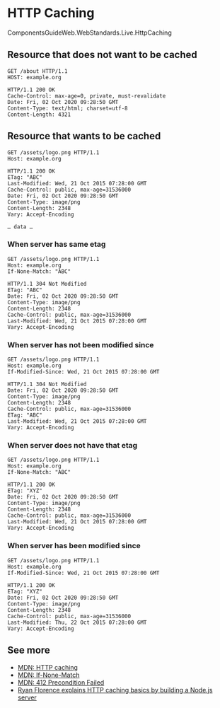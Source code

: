 # HTTP Caching

<live-render>
ComponentsGuideWeb.WebStandards.Live.HttpCaching
</live-render>

## Resource that does not want to be cached

```http
GET /about HTTP/1.1
HOST: example.org
```

```http
HTTP/1.1 200 OK
Cache-Control: max-age=0, private, must-revalidate
Date: Fri, 02 Oct 2020 09:28:50 GMT
Content-Type: text/html; charset=utf-8
Content-Length: 4321
```

## Resource that wants to be cached

```http
GET /assets/logo.png HTTP/1.1
Host: example.org
```

```http
HTTP/1.1 200 OK
ETag: "ABC"
Last-Modified: Wed, 21 Oct 2015 07:28:00 GMT
Cache-Control: public, max-age=31536000
Date: Fri, 02 Oct 2020 09:28:50 GMT
Content-Type: image/png
Content-Length: 2348
Vary: Accept-Encoding

… data …
```

### When server has same etag

```http
GET /assets/logo.png HTTP/1.1
Host: example.org
If-None-Match: "ABC"
```

```http
HTTP/1.1 304 Not Modified
ETag: "ABC"
Date: Fri, 02 Oct 2020 09:28:50 GMT
Content-Type: image/png
Content-Length: 2348
Cache-Control: public, max-age=31536000
Last-Modified: Wed, 21 Oct 2015 07:28:00 GMT
Vary: Accept-Encoding

```

### When server has not been modified since

```http
GET /assets/logo.png HTTP/1.1
Host: example.org
If-Modified-Since: Wed, 21 Oct 2015 07:28:00 GMT
```

```http
HTTP/1.1 304 Not Modified
Date: Fri, 02 Oct 2020 09:28:50 GMT
Content-Type: image/png
Content-Length: 2348
Cache-Control: public, max-age=31536000
ETag: "ABC"
Last-Modified: Wed, 21 Oct 2015 07:28:00 GMT
Vary: Accept-Encoding

```

### When server does not have that etag

```http
GET /assets/logo.png HTTP/1.1
Host: example.org
If-None-Match: "ABC"
```

```http
HTTP/1.1 200 OK
ETag: "XYZ"
Date: Fri, 02 Oct 2020 09:28:50 GMT
Content-Type: image/png
Content-Length: 2348
Cache-Control: public, max-age=31536000
Last-Modified: Wed, 21 Oct 2015 07:28:00 GMT
Vary: Accept-Encoding

```

### When server has been modified since

```http
GET /assets/logo.png HTTP/1.1
Host: example.org
If-Modified-Since: Wed, 21 Oct 2015 07:28:00 GMT
```

```http
HTTP/1.1 200 OK
ETag: "XYZ"
Date: Fri, 02 Oct 2020 09:28:50 GMT
Content-Type: image/png
Content-Length: 2348
Cache-Control: public, max-age=31536000
Last-Modified: Thu, 22 Oct 2015 07:28:00 GMT
Vary: Accept-Encoding

```

## See more

- [MDN: HTTP caching](https://developer.mozilla.org/en-US/docs/Web/HTTP/Caching)
- [MDN: If-None-Match](https://developer.mozilla.org/en-US/docs/Web/HTTP/Headers/If-None-Match)
- [MDN: 412 Precondition Failed](https://developer.mozilla.org/en-US/docs/Web/HTTP/Status/412)
- [Ryan Florence explains HTTP caching basics by building a Node.js server](https://www.youtube.com/watch?v=3XkU_DXcgl0)
